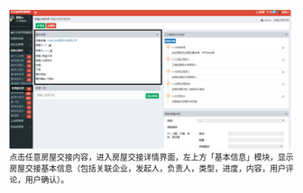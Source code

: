 ![](/assets/房屋交接12.png)点击任意房屋交接内容，进入房屋交接详情界面，左上方「基本信息」模块，显示房屋交接基本信息（包括关联企业，发起人，负责人，类型，进度，内容，用户评论，用户确认）。

